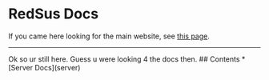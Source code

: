# RedSus Docs
If you came here looking for the main website, see [this page](website).
<hr>
Ok so ur still here. Guess u were looking 4 the docs then.
## Contents
* [Server Docs](server)
